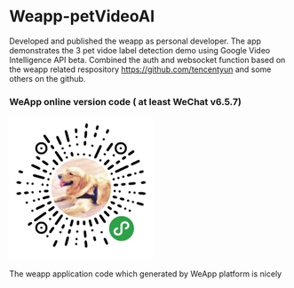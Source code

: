 # Weapp-petVideoAI
Developed and published the weapp as personal developer. 
The app demonstrates the 3 pet vidoe label detection demo using Google Video Intelligence API beta.
Combined the auth and websocket function based on the weapp related respository https://github.com/tencentyun and some others on the github.


### WeApp online version code ( at least WeChat v6.5.7)
<img src="https://github.com/DarrenWong/weapp-petVideoAI/raw/master/image/weappCode.jpg" width="258px" height="258px"/>

The weapp application code which generated by WeApp platform is nicely



